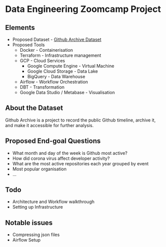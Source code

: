 # Data Engineering Zoomcamp Project

## Elements
- Proposed Dataset - [Github Archive Dataset](https://www.gharchive.org/)
- Proposed Tools
    - Docker - Containerisation
    - Terraform - Infrastructure management
    - GCP - Cloud Services
        - Google Compute Engine - Virtual Machine
        - Google Cloud Storage - Data Lake
        - BigQuery - Data Warehouse
    - Airflow - Workflow Orchestration
    - DBT - Transformation
    - Google Data Studio / Metabase - Visualisation

## About the Dataset
Github Archive is a project to record the public Github timeline, archive it, and make it accessible for further analysis.

## Proposed End-goal Questions
- What month and day of the week is Github most active?
- How did corona virus affect developer activity?
- What are the most active repositories each year grouped by event
- Most popular organisation
- ... 

## Todo
- Architecture and Workflow walkthrough
- Setting up Infrastructure

## Notable issues
- Compressing json files
- Airflow Setup